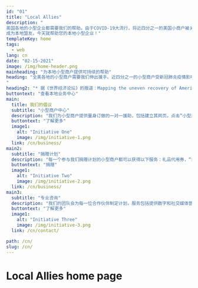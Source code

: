 ```yaml
---
id: "01"
title: "Local Allies"
description: "
美国各地的小型企业都需要我们的帮助。由于COVID-19大流行，将近四分之一的美国小商户被关闭，许多人的总收入仍然下降。*
成为本地盟友，今天就帮助您的本地小型企业！"
templateKey: home
tags:
  - web
lang: cn
date: "02-15-2021"
image: /img/home-header.png
mainheading: "为本地小型商户提供可持续的帮助"
heading: "全美各地的小型商户需要我们伸出援手。近四分之一的小型商户受新冠肺炎疫情影响而关闭，部分商户收入仍然受创。* 为社区出力，帮助本地小型商户！
"
heading2: "* 据《世界经济论坛》的报道：Mapping the uneven recovery of America’s small businesses"
buttontext: "查看本地业务中心"
main:
  title: 我们的倡议
  subtitle: "小型商户中心"
  description: "我们为小型商户提供量身订做的一对一援助，包括建立其网页。点击“小型商户中心”获取适合您的相关咨询。"
  buttontext: "了解更多"
  image1:
    alt: "Initiative One"
    image: /img/initiative-1.png
  link: /cn/business/
main2:
  subtitle: "捐赠计划"
  description: "每一个参与我们捐赠计划的小型商户都可以获得以下服务：礼品代用券，“疫情无情，送饭送暖”服务，等等。捐赠计划所获得的资金将100% 用于帮助商户。"
  buttontext: "捐赠"
  image1:
    alt: "Initiative Two"
    image: /img/initiative-2.png
  link: /cn/business/
main3:
  subtitle: "专业咨询"
  description: "我们的团队会为每一位合作伙伴制定计划，服务包括提供数字和社交媒体营销策略。如有需要，我们还可以为您提供专业翻译服务（目前支持简繁体中文翻译）。以上提及的服务都是完全免费的。"
  buttontext: "了解更多"
  image1:
    alt: "Initiative Three"
    image: /img/initiative-3.png
  link: /cn/contact/

path: /cn/
slug: /cn/
---
```


# Local Allies home page

<br>
